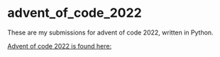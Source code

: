 # advent_of_code_2022
These are my submissions for advent of code 2022, written in Python. 

[Advent of code 2022 is found here:](https://adventofcode.com/2022/)
